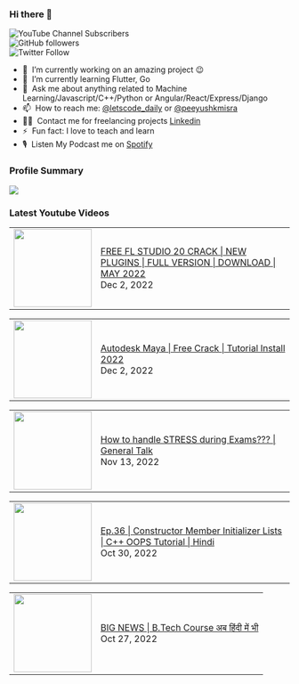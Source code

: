 ### Hi there 👋

![YouTube Channel Subscribers](https://img.shields.io/youtube/channel/subscribers/UCgmk1KXmrHXt_DO0kScyVmQ?style=social)  
![GitHub followers](https://img.shields.io/github/followers/misrapk?style=social)  
![Twitter Follow](https://img.shields.io/twitter/follow/peeyushkmisra?style=social)

- 🔭 &nbsp;I’m currently working on an amazing project :wink:
- 🌱 &nbsp;I’m currently learning Flutter, Go
- 💬 &nbsp;Ask me about anything related to Machine Learning/Javascript/C++/Python or Angular/React/Express/Django
- 📫 &nbsp;How to reach me: [@letscode_daily](https://www.instagram.com/letscode_daily/) or [@peeyushkmisra](https://www.instagram.com/peeyushkmisra/)
- 👨‍💻 &nbsp;Contact me for freelancing projects [Linkedin](https://www.linkedin.com/in/peeyushkmisra/)
- ⚡ &nbsp;Fun fact: I love to teach and learn
- 🎙 &nbsp;Listen My Podcast me on [Spotify](https://open.spotify.com/show/5HlTHA4yxnj56N1klajpQc)

### Profile Summary

![](https://github-profile-summary-cards.vercel.app/api/cards/profile-details?username=misrapk&theme=dracula)

### Latest Youtube Videos

<!-- YOUTUBE:START --><table><tr><td><a href="https://www.youtube.com/watch?v=Quj38aqUCpM"><img width="140px" src="https://i.ytimg.com/vi/Quj38aqUCpM/mqdefault.jpg"></a></td>
<td><a href="https://www.youtube.com/watch?v=Quj38aqUCpM">FREE FL STUDIO 20 CRACK | NEW PLUGINS | FULL VERSION | DOWNLOAD | MAY 2022</a><br/>Dec 2, 2022</td></tr></table>
<table><tr><td><a href="https://www.youtube.com/watch?v=qC83uDVLsVc"><img width="140px" src="https://i.ytimg.com/vi/qC83uDVLsVc/mqdefault.jpg"></a></td>
<td><a href="https://www.youtube.com/watch?v=qC83uDVLsVc">Autodesk Maya | Free Crack | Tutorial Install 2022</a><br/>Dec 2, 2022</td></tr></table>
<table><tr><td><a href="https://www.youtube.com/watch?v=9_dJhFvReyk"><img width="140px" src="https://i.ytimg.com/vi/9_dJhFvReyk/mqdefault.jpg"></a></td>
<td><a href="https://www.youtube.com/watch?v=9_dJhFvReyk">How to handle STRESS during Exams??? | General Talk</a><br/>Nov 13, 2022</td></tr></table>
<table><tr><td><a href="https://www.youtube.com/watch?v=yiGBD9ETGmc"><img width="140px" src="https://i.ytimg.com/vi/yiGBD9ETGmc/mqdefault.jpg"></a></td>
<td><a href="https://www.youtube.com/watch?v=yiGBD9ETGmc">Ep.36 | Constructor Member Initializer Lists | C++ OOPS Tutorial |  Hindi</a><br/>Oct 30, 2022</td></tr></table>
<table><tr><td><a href="https://www.youtube.com/watch?v=e0GKJO61Wwg"><img width="140px" src="https://i.ytimg.com/vi/e0GKJO61Wwg/mqdefault.jpg"></a></td>
<td><a href="https://www.youtube.com/watch?v=e0GKJO61Wwg">BIG NEWS | B.Tech Course अब हिंदी में भी</a><br/>Oct 27, 2022</td></tr></table>
<!-- YOUTUBE:END -->
